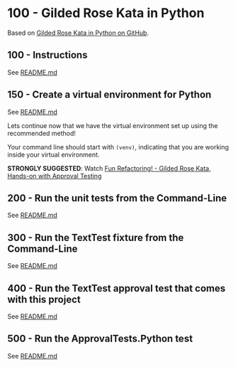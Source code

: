 # 100 - Gilded Rose Kata in Python

Based on [Gilded Rose Kata in Python on GitHub](https://github.com/emilybache/GildedRose-Refactoring-Kata/tree/main/python).

## 100 - Instructions

See [README.md](./100/README.md)

## 150 - Create a virtual environment for Python

See [README.md](./150/README.md)

Lets continue now that we have the virtual environment set up using the recommended method!

Your command line should start with ```(venv)```, indicating that you are working inside your virtual environment.

**STRONGLY SUGGESTED**: Watch [Fun Refactoring! - Gilded Rose Kata, Hands-on with Approval Testing](https://www.youtube.com/watch?v=OdnV8hc9L7I)

## 200 - Run the unit tests from the Command-Line

See [README.md](./200/README.md)

## 300 - Run the TextTest fixture from the Command-Line

See [README.md](./300/README.md)

## 400 - Run the TextTest approval test that comes with this project

See [README.md](./400/README.md)

## 500 - Run the ApprovalTests.Python test

See [README.md](./500/README.md)

